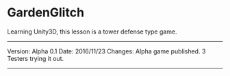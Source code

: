 # GardenGlitch
Learning Unity3D, this lesson is a tower defense type game.

************************
Version: Alpha 0.1
Date: 2016/11/23
Changes: Alpha game published.  3 Testers trying it out.
************************
